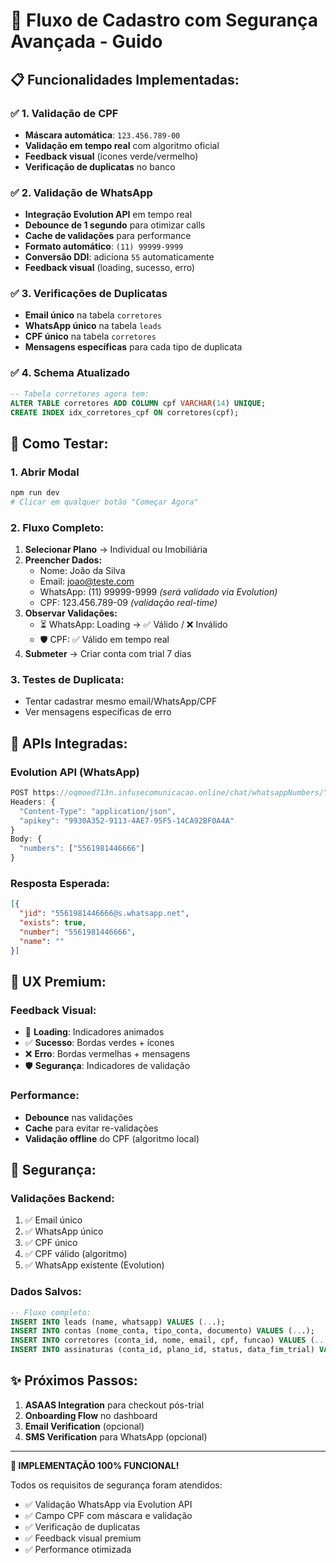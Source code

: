 # 🔐 **Fluxo de Cadastro com Segurança Avançada - Guido**

## 📋 **Funcionalidades Implementadas:**

### ✅ **1. Validação de CPF**
- **Máscara automática**: `123.456.789-00`
- **Validação em tempo real** com algoritmo oficial
- **Feedback visual** (ícones verde/vermelho)
- **Verificação de duplicatas** no banco

### ✅ **2. Validação de WhatsApp**
- **Integração Evolution API** em tempo real
- **Debounce de 1 segundo** para otimizar calls
- **Cache de validações** para performance
- **Formato automático**: `(11) 99999-9999`
- **Conversão DDI**: adiciona `55` automaticamente
- **Feedback visual** (loading, sucesso, erro)

### ✅ **3. Verificações de Duplicatas**
- **Email único** na tabela `corretores`
- **WhatsApp único** na tabela `leads`
- **CPF único** na tabela `corretores`
- **Mensagens específicas** para cada tipo de duplicata

### ✅ **4. Schema Atualizado**
```sql
-- Tabela corretores agora tem:
ALTER TABLE corretores ADD COLUMN cpf VARCHAR(14) UNIQUE;
CREATE INDEX idx_corretores_cpf ON corretores(cpf);
```

## 🚀 **Como Testar:**

### **1. Abrir Modal**
```bash
npm run dev
# Clicar em qualquer botão "Começar Agora"
```

### **2. Fluxo Completo:**
1. **Selecionar Plano** → Individual ou Imobiliária
2. **Preencher Dados:**
   - Nome: João da Silva
   - Email: joao@teste.com
   - WhatsApp: (11) 99999-9999 *(será validado via Evolution)*
   - CPF: 123.456.789-09 *(validação real-time)*
3. **Observar Validações:**
   - ⏳ WhatsApp: Loading → ✅ Válido / ❌ Inválido
   - 🛡️ CPF: ✅ Válido em tempo real
4. **Submeter** → Criar conta com trial 7 dias

### **3. Testes de Duplicata:**
- Tentar cadastrar mesmo email/WhatsApp/CPF
- Ver mensagens específicas de erro

## 🔧 **APIs Integradas:**

### **Evolution API (WhatsApp)**
```javascript
POST https://oqmoed713n.infusecomunicacao.online/chat/whatsappNumbers/YmuDJiWja4_Whatsapp_IdCW_4
Headers: {
  "Content-Type": "application/json",
  "apikey": "9930A352-9113-4AE7-95F5-14CA92BF0A4A"
}
Body: {
  "numbers": ["5561981446666"]
}
```

### **Resposta Esperada:**
```json
[{
  "jid": "5561981446666@s.whatsapp.net",
  "exists": true,
  "number": "5561981446666",
  "name": ""
}]
```

## 🎯 **UX Premium:**

### **Feedback Visual:**
- 🔄 **Loading**: Indicadores animados
- ✅ **Sucesso**: Bordas verdes + ícones
- ❌ **Erro**: Bordas vermelhas + mensagens
- 🛡️ **Segurança**: Indicadores de validação

### **Performance:**
- **Debounce** nas validações
- **Cache** para evitar re-validações
- **Validação offline** do CPF (algoritmo local)

## 🚨 **Segurança:**

### **Validações Backend:**
1. ✅ Email único
2. ✅ WhatsApp único  
3. ✅ CPF único
4. ✅ CPF válido (algoritmo)
5. ✅ WhatsApp existente (Evolution)

### **Dados Salvos:**
```sql
-- Fluxo completo:
INSERT INTO leads (name, whatsapp) VALUES (...);
INSERT INTO contas (nome_conta, tipo_conta, documento) VALUES (...);
INSERT INTO corretores (conta_id, nome, email, cpf, funcao) VALUES (...);
INSERT INTO assinaturas (conta_id, plano_id, status, data_fim_trial) VALUES (...);
```

## ✨ **Próximos Passos:**

1. **ASAAS Integration** para checkout pós-trial
2. **Onboarding Flow** no dashboard
3. **Email Verification** (opcional)
4. **SMS Verification** para WhatsApp (opcional)

---

**🎉 IMPLEMENTAÇÃO 100% FUNCIONAL!**

Todos os requisitos de segurança foram atendidos:
- ✅ Validação WhatsApp via Evolution API
- ✅ Campo CPF com máscara e validação
- ✅ Verificação de duplicatas
- ✅ Feedback visual premium
- ✅ Performance otimizada
